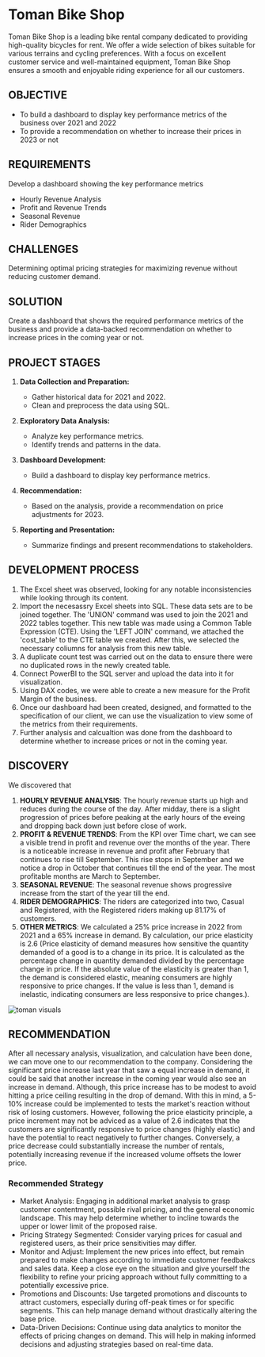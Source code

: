 # Toman Bike Shop
Toman Bike Shop is a leading bike rental company dedicated to providing high-quality bicycles for rent. We offer a wide selection of bikes suitable for various terrains and cycling preferences. With a focus on excellent customer service and well-maintained equipment, Toman Bike Shop ensures a smooth and enjoyable riding experience for all our customers.

## OBJECTIVE 
- To build a dashboard to display key performance metrics of the business over 2021 and 2022
- To provide a recommendation on whether to increase their prices in 2023 or not

## REQUIREMENTS
Develop a dashboard showing the key performance metrics
- Hourly Revenue Analysis
- Profit and Revenue Trends
- Seasonal Revenue
- Rider Demographics

## CHALLENGES
Determining optimal pricing strategies for maximizing revenue without reducing customer demand.

## SOLUTION
Create a dashboard that shows the required performance metrics of the business and provide a data-backed recommendation on whether to increase prices in the coming year or not.

## PROJECT STAGES
1. **Data Collection and Preparation:**
   - Gather historical data for 2021 and 2022.
   - Clean and preprocess the data using SQL.

2. **Exploratory Data Analysis:**
   - Analyze key performance metrics.
   - Identify trends and patterns in the data.

3. **Dashboard Development:**
   - Build a dashboard to display key performance metrics.

4. **Recommendation:**
   - Based on the analysis, provide a recommendation on price adjustments for 2023.

5. **Reporting and Presentation:**
   - Summarize findings and present recommendations to stakeholders.

## DEVELOPMENT PROCESS
1.  The Excel sheet was observed, looking for any notable inconsistencies while looking through its content.
2.  Import the necesassry Excel sheets into SQL. These data sets are to be joined together. The 'UNION' command was used to join the 2021 and 2022 tables together. This new table was made using a Common Table Expression (CTE). Using the 'LEFT JOIN' command, we attached the 'cost_table' to the CTE table we created. After this, we selected the necessary coliumns for analysis from this new table.
3. A duplicate count test was carried out on the data to ensure there were no duplicated rows in the newly created table. 
4. Connect PowerBI to the SQL server and upload the data into it for visualization.
6. Using DAX codes, we were able to create a new measure for the Profit Margin of the business. 
7. Once our dashboard had been created, designed, and formatted to the specification of our client, we can use the visualization to view some of the metrics from their requirements.
8. Further analysis and calcualtion was done from the dashboard to determine whether to increase prices or not in the coming year.

## DISCOVERY
We discovered that
1. **HOURLY REVENUE ANALYSIS**: The hourly revenue starts up high and reduces during the course of the day. After midday, there is a slight progression of prices before peaking at the early hours of the eveing and dropping back down just before close of work.
2. **PROFIT & REVENUE TRENDS**: From the KPI over Time chart, we can see a visible trend in profit and revenue over the months of the year. There is a noticeable increase in revenue and profit after February that continues to rise till September. This rise stops in September and we notice a drop in October that continues till the end of the year. The most profitable months are March to September.
3. **SEASONAL REVENUE**: The seasonal revenue shows progressive increase from the start of the year till the end.
4. **RIDER DEMOGRAPHICS**: The riders are categorized into two, Casual and Registered, with the Registered riders making up 81.17% of customers.
5. **OTHER METRICS**: We calculated a 25% price increase in 2022 from 2021 and a 65% increase in demand. By calculation, our price elasticity is 2.6 (Price elasticity of demand measures how sensitive the quantity demanded of a good is to a change in its price. It is calculated as the percentage change in quantity demanded divided by the percentage change in price.
If the absolute value of the elasticity is greater than 1, the demand is considered elastic, meaning consumers are highly responsive to price changes. If the value is less than 1, demand is inelastic, indicating consumers are less responsive to price changes.).


![toman visuals](https://github.com/user-attachments/assets/671608b9-1cf3-490c-971a-c55ced396a1d)
## RECOMMENDATION
After all necessary analysis, visualization, and calculation have been done, we can move one to our recommendation to the company. 
Considering the significant price increase last year that saw a equal increase in demand, it could be said that another increase in the coming year would also see an increase in demand. Although, this price increase has to be modest to avoid hitting a price ceiling resulting in the drop of demand. With this in mind, a 5-10% increase could be implemented to tests the market's reaction without risk of losing customers. 
However, following the price elasticity principle, a price increment may not be adviced as a value of 2.6 indicates that the customers are significantly responsive to price changes (highly elastic) and have the potential to react negatively to further changes. Conversely, a price decrease could substantially increase the number of rentals, potentially increasing revenue if the increased volume offsets the lower price.
### Recommended Strategy
- Market Analysis: Engaging in additional market analysis to grasp customer contentment, possible rival pricing, and the general economic landscape. This may help determine whether to incline towards the upper or lower limit of the proposed raise.
- Pricing Strategy Segmented: Consider varying prices for casual and registered users, as their price sensitivities may differ.
- Monitor and Adjust: Implement the new prices into effect, but remain prepared to make changes according to immediate customer feedbakcs and sales data. Keep a close eye on the situation and give yourself the flexibility to refine your pricing approach without fully committing to a potentially excessive price.
- Promotions and Discounts: Use targeted promotions and discounts to attract customers, especially during off-peak times or for specific segments. This can help manage demand without drastically altering the base price.
- Data-Driven Decisions: Continue using data analytics to monitor the effects of pricing changes on demand. This will help in making informed decisions and adjusting strategies based on real-time data.
